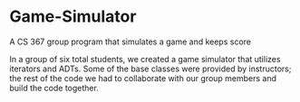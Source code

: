 # Game-Simulator
A CS 367 group program that simulates a game and keeps score

In a group of six total students, we created a game simulator that utilizes iterators and ADTs. Some of the base classes were provided by instructors; the rest of the code we had to collaborate with our group members and build the code together.
